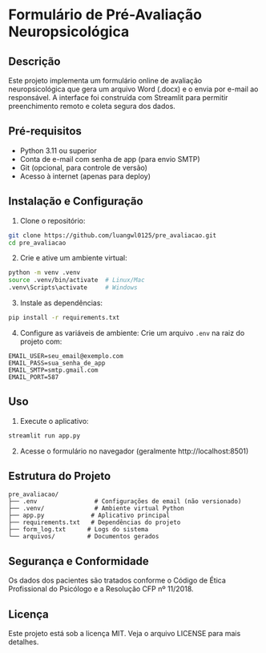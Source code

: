 # Formulário de Pré-Avaliação Neuropsicológica

## Descrição

Este projeto implementa um formulário online de avaliação neuropsicológica que gera um arquivo Word (.docx) e o envia por e-mail ao responsável. A interface foi construída com Streamlit para permitir preenchimento remoto e coleta segura dos dados.

## Pré-requisitos

* Python 3.11 ou superior
* Conta de e-mail com senha de app (para envio SMTP)
* Git (opcional, para controle de versão)
* Acesso à internet (apenas para deploy)

## Instalação e Configuração

1. Clone o repositório:
```bash
git clone https://github.com/luangwl0125/pre_avaliacao.git
cd pre_avaliacao
```

2. Crie e ative um ambiente virtual:
```bash
python -m venv .venv
source .venv/bin/activate  # Linux/Mac
.venv\Scripts\activate     # Windows
```

3. Instale as dependências:
```bash
pip install -r requirements.txt
```

4. Configure as variáveis de ambiente:
Crie um arquivo `.env` na raiz do projeto com:
```
EMAIL_USER=seu_email@exemplo.com
EMAIL_PASS=sua_senha_de_app
EMAIL_SMTP=smtp.gmail.com
EMAIL_PORT=587
```

## Uso

1. Execute o aplicativo:
```bash
streamlit run app.py
```

2. Acesse o formulário no navegador (geralmente http://localhost:8501)

## Estrutura do Projeto

```
pre_avaliacao/
├── .env                # Configurações de email (não versionado)
├── .venv/              # Ambiente virtual Python
├── app.py             # Aplicativo principal
├── requirements.txt   # Dependências do projeto
├── form_log.txt      # Logs do sistema
└── arquivos/         # Documentos gerados
```

## Segurança e Conformidade

Os dados dos pacientes são tratados conforme o Código de Ética Profissional do Psicólogo e a Resolução CFP nº 11/2018.

## Licença

Este projeto está sob a licença MIT. Veja o arquivo LICENSE para mais detalhes. 